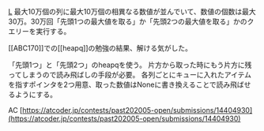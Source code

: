 
[L](https://atcoder.jp/contests/past202005-open/tasks/past202005_l) 最大10万個の列に最大10万個の相異なる数値が並んでいて、数値の個数は最大30万。30万回「先頭1つの最大値を取る」か「先頭2つの最大値を取る」かのクエリーを実行する。

[[ABC170]]での[[heapq]]の勉強の結果、解ける気がした。

「先頭1つ」と「先頭2つ」のheapqを使う。
片方から取った時にもう片方に残ってしまうので読み飛ばしの手段が必要。
各列ごとにキューに入れたアイテムを指すポインタを2つ用意、取った数値はNoneに書き換えることで読み飛ばせるようにする。

AC [https://atcoder.jp/contests/past202005-open/submissions/14404930](https://atcoder.jp/contests/past202005-open/submissions/14404930)
